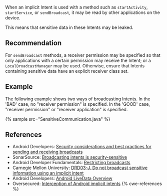 When an implicit Intent is used with a method such as `startActivity`, `startService`, or `sendBroadcast`, it may be read by other applications on the device.

This means that sensitive data in these Intents may be leaked.


## Recommendation
For `sendBroadcast` methods, a receiver permission may be specified so that only applications with a certain permission may receive the Intent; or a `LocalBroadcastManager` may be used. Otherwise, ensure that Intents containing sensitive data have an explicit receiver class set.


## Example
The following example shows two ways of broadcasting Intents. In the 'BAD' case, no "receiver permission" is specified. In the 'GOOD' case, "receiver permission" or "receiver application" is specified.

{% sample src="SensitiveCommunication.java" %}

## References
* Android Developers: [Security considerations and best practices for sending and receiving broadcasts](https://developer.android.com/guide/components/broadcasts)
* SonarSource: [Broadcasting intents is security-sensitive](https://rules.sonarsource.com/java/type/Security%20Hotspot/RSPEC-5320)
* Android Developer Fundamentals: [Restricting broadcasts](https://google-developer-training.github.io/android-developer-fundamentals-course-concepts-v2/unit-3-working-in-the-background/lesson-7-background-tasks/7-3-c-broadcasts/7-3-c-broadcasts.html)
* Carnegie Mellon University: [DRD03-J. Do not broadcast sensitive information using an implicit intent](https://wiki.sei.cmu.edu/confluence/display/android/DRD03-J.+Do+not+broadcast+sensitive+information+using+an+implicit+intent)
* Android Developers: [Android LiveData Overview](https://developer.android.com/topic/libraries/architecture/livedata)
* Oversecured: [Interception of Android implicit intents](https://blog.oversecured.com/Interception-of-Android-implicit-intents/)
{% cwe-references %}
